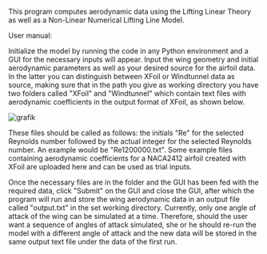 This program computes aerodynamic data using the Lifting Linear Theory as well as a Non-Linear Numerical Lifting Line Model. 


User manual:

Initialize the model by running the code in any Python environment and a GUI for the necessary inputs will appear. Input the wing geometry and initial aerodynamic parameters as well as your desired source for the airfoil data. In the latter you can distinguish between XFoil or Windtunnel data as source, making sure that in the path you give as working directory you have two folders called "XFoil" and "Windtunnel" which contain text files with aerodynamic coefficients in the output format of XFoil, as shown below. 

![grafik](https://github.com/LOMACA/LTT_High_AR/assets/150819500/9c392d1a-979b-4aac-a007-bf10a66404b5)

These files should be called as follows: the initials "Re" for the selected Reynolds number followed by the actual integer for the selected Reynolds number. An example would be "Re1200000.txt". Some example files containing aerodynamic coefficients for a NACA2412 airfoil created with XFoil are uploaded here and can be used as trial inputs. 

Once the necessary files are in the folder and the GUI has been fed with the required data, click "Submit" on the GUI and close the GUI, after which the program will run and store the wing aerodynamic data in an output file called "output.txt" in the set working directory. Currently, only one angle of attack of the wing can be simulated at a time. Therefore, should the user want a sequence of angles of attack simulated, she or he should re-run the model with a different angle of attack and the new data will be stored in the same output text file under the data of the first run. 


